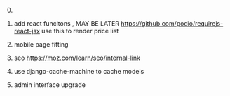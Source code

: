 0. 

1.  add react funcitons , MAY BE LATER 
https://github.com/podio/requirejs-react-jsx
   use this to render price list 

2.  mobile page fitting 


3. seo 
https://moz.com/learn/seo/internal-link


4. use django-cache-machine to cache models 


5. admin interface upgrade



